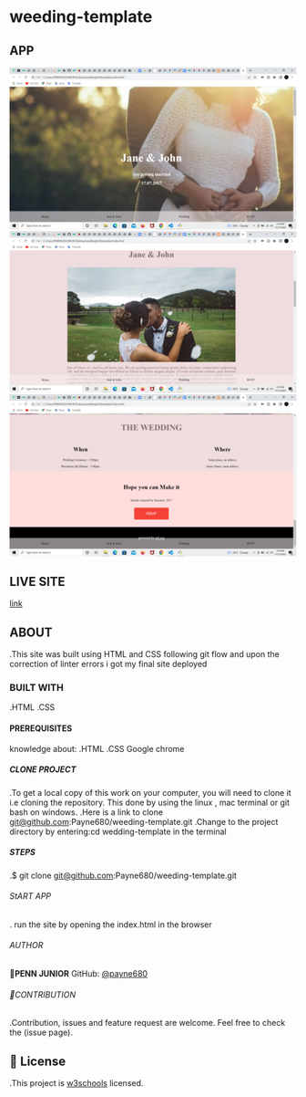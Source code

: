 # weeding-template
## APP
![home](./asset/images/Screenshot%20(1).png)
![middle](./asset/images/Screenshot%20(3).png)
![footer](./asset/images/Screenshot%20(2).png)
## LIVE SITE
[link](https://payne680.github.io/weeding-template/)
## ABOUT
 .This site was built using HTML and CSS following git flow and upon the correction of linter errors i got my final site deployed
### BUILT WITH
 .HTML
 .CSS
#### PREREQUISITES
 knowledge about:
 .HTML
 .CSS
 Google chrome
##### CLONE PROJECT
  .To get a local copy of this work on your computer, you will need to clone it i.e cloning the repository. This done   by using the linux , mac terminal or git bash  on windows.
  .Here is a link to clone git@github.com:Payne680/weeding-template.git
  .Change to the project directory by entering:cd wedding-template in the terminal
##### STEPS
  .$ git clone git@github.com:Payne680/weeding-template.git
###### StART APP
. run the site by opening the index.html in the browser
###### AUTHOR
👤**PENN JUNIOR**
GitHub: [@payne680](https://github.com/Payne680)
###### 🤝CONTRIBUTION
.Contribution, issues and feature request are welcome.
Feel free to check the (issue page).
## 📝 License
.This project is [w3schools](https://www.w3schools.com/) licensed.